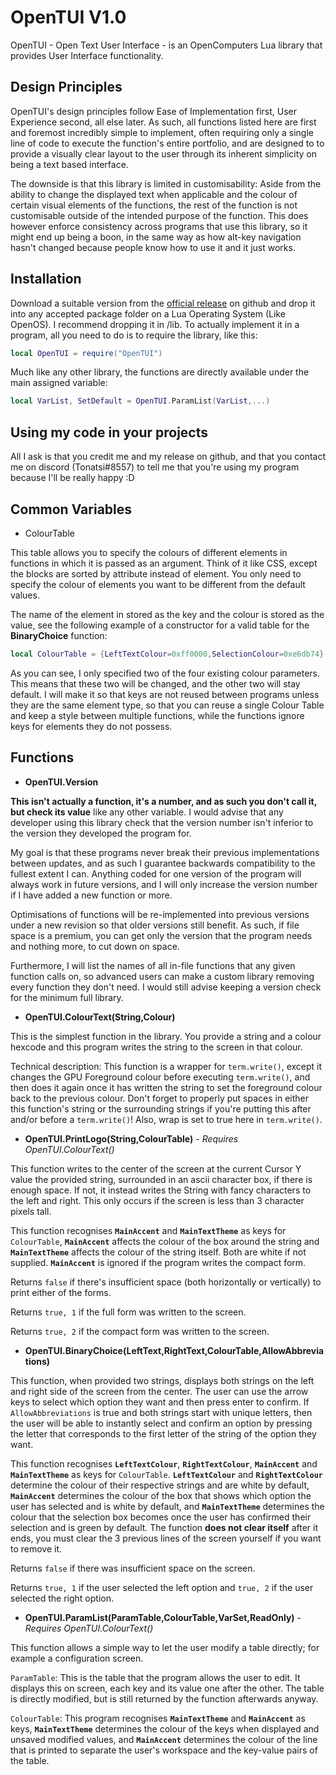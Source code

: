 # OpenTUI V1.0

OpenTUI - Open Text User Interface - is an OpenComputers Lua library that provides User Interface functionality.

## Design Principles

OpenTUI's design principles follow Ease of Implementation first, User Experience second, all else later. As such, all functions listed here are first and foremost incredibly simple to implement, often requiring only a single line of code to execute the function's entire portfolio, and are designed to to provide a visually clear layout to the user through its inherent simplicity on being a text based interface.

The downside is that this library is limited in customisability: Aside from the ability to change the displayed text when applicable and the colour of certain visual elements of the functions, the rest of the function is not customisable outside of the intended purpose of the function. This does however enforce consistency across programs that use this library, so it might end up being a boon, in the same way as how alt-key navigation hasn't changed because people know how to use it and it just works.

## Installation

Download a suitable version from the [official release](https://github.com/GlobalEmpire/OC-Programs/blob/master/Programs/OpenTUI/OpenTUI.lua) on github and drop it into any accepted package folder on a Lua Operating System (Like OpenOS). I recommend dropping it in /lib. To actually implement it in a program, all you need to do is to require the library, like this:

```lua
local OpenTUI = require("OpenTUI")
```

Much like any other library, the functions are directly available under the main assigned variable:

```lua
local VarList, SetDefault = OpenTUI.ParamList(VarList,...)
```

## Using my code in your projects

All I ask is that you credit me and my release on github, and that you contact me on discord (Tonatsi#8557) to tell me that you're using my program because I'll be really happy :D

## Common Variables

* ColourTable

This table allows you to specify the colours of different elements in functions in which it is passed as an argument. Think of it like CSS, except the blocks are sorted by attribute instead of element. You only need to specify the colour of elements you want to be different from the default values.

The name of the element in stored as the key and the colour is stored as the value, see the following example of a constructor for a valid table for the **BinaryChoice** function:

```lua
local ColourTable = {LeftTextColour=0xff0000,SelectionColour=0xe6db74}
```
As you can see, I only specified two of the four existing colour parameters. This means that these two will be changed, and the other two will stay default.
I will make it so that keys are not reused between programs unless they are the same element type, so that you can reuse a single Colour Table and keep a style between multiple functions, while the functions ignore keys for elements they do not possess.

## Functions

* **OpenTUI.Version**

**This isn't actually a function, it's a number, and as such you don't call it, but check its value** like any other variable. I would advise that any developer using this library check that the version number isn't inferior to the version they developed the program for. 

My goal is that these programs never break their previous implementations between updates, and as such I guarantee backwards compatibility to the fullest extent I can. Anything coded for one version of the program will always work in future versions, and I will only increase the version number if I have added a new function or more. 

Optimisations of functions will be re-implemented into previous versions under a new revision so that older versions still benefit. As such, if file space is a premium, you can get only the version that the program needs and nothing more, to cut down on space.

Furthermore, I will list the names of all in-file functions that any given function calls on, so advanced users can make a custom library removing every function they don't need. I would still advise keeping a version check for the minimum full library.

* **OpenTUI.ColourText(String,Colour)** 

This is the simplest function in the library. You provide a string and a colour hexcode and this program writes the string to the screen in that colour.

Technical description: This function is a wrapper for `term.write()`, except it changes the GPU Foreground colour before executing `term.write()`, and then does it again once it has written the string to set the foreground colour back to the previous colour. Don't forget to properly put spaces in either this function's string or the surrounding strings if you're putting this after and/or before a `term.write()`! Also, wrap is set to true here in `term.write()`.

* **OpenTUI.PrintLogo(String,ColourTable)** - *Requires OpenTUI.ColourText()*

This function writes to the center of the screen at the current Cursor Y value the provided string, surrounded in an ascii character box, if there is enough space. If not, it instead writes the String with fancy characters to the left and right. This only occurs if the screen is less than 3 character pixels tall.

This function recognises **`MainAccent`** and **`MainTextTheme`** as keys for `ColourTable`, **`MainAccent`** affects the colour of the box around the string and **`MainTextTheme`** affects the colour of the string itself. Both are white if not supplied. **`MainAccent`** is ignored if the program writes the compact form.

Returns `false` if there's insufficient space (both horizontally or vertically) to print either of the forms.

Returns `true, 1` if the full form was written to the screen.

Returns `true, 2` if the compact form was written to the screen.

* **OpenTUI.BinaryChoice(LeftText,RightText,ColourTable,AllowAbbreviations)**

This function, when provided two strings, displays both strings on the left and right side of the screen from the center. The user can use the arrow keys to select which option they want and then press enter to confirm. If `AllowAbbreviations` is true and both strings start with unique letters, then the user will be able to instantly select and confirm an option by pressing the letter that corresponds to the first letter of the string of the option they want.

This function recognises **`LeftTextColour`**, **`RightTextColour`**, **`MainAccent`** and **`MainTextTheme`** as keys for `ColourTable`. **`LeftTextColour`** and **`RightTextColour`** determine the colour of their respective strings and are white by default, **`MainAccent`** determines the colour of the box that shows which option the user has selected and is white by default, and **`MainTextTheme`** determines the colour that the selection box becomes once the user has confirmed their selection and is green by default. The function **does not clear itself** after it ends, you must clear the 3 previous lines of the screen yourself if you want to remove it.

Returns `false` if there was insufficient space on the screen.

Returns `true, 1` if the user selected the left option and `true, 2` if the user selected the right option.

* **OpenTUI.ParamList(ParamTable,ColourTable,VarSet,ReadOnly)** - *Requires OpenTUI.ColourText()*

This function allows a simple way to let the user modify a table directly; for example a configuration screen. 

`ParamTable`: This is the table that the program allows the user to edit. It displays this on screen, each key and its value one after the other. The table is directly modified, but is still returned by the function afterwards anyway.

`ColourTable`: This program recognises **`MainTextTheme`** and **`MainAccent`** as keys, **`MainTextTheme`** determines the colour of the keys when displayed and unsaved modified values, and **`MainAccent`** determines the colour of the line that is printed to separate the user's workspace and the key-value pairs of the table.